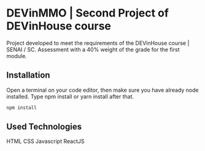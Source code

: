 # DEVinMMO | Second Project of DEVinHouse course

Project developed to meet the requirements of the DEVinHouse course | SENAI / SC. Assessment with a 40% weight of the grade for the first module.

## Installation

Open a terminal on your code editor, then make sure you have already node installed. Type npm install or yarn install after that.

```bash
npm install
```
## Used Technologies 

HTML
CSS
Javascript
ReactJS
